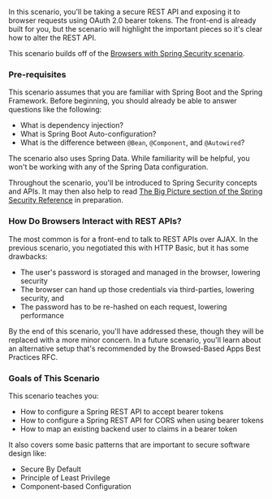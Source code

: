 In this scenario, you'll be taking a secure REST API and exposing it to browser requests using OAuth 2.0 bearer tokens.
The front-end is already built for you, but the scenario will highlight the important pieces so it's clear how to alter the REST API.

This scenario builds off of the [Browsers with Spring Security scenario](https://katacode.com/jzheaux/scenarios/browser-based-access).

### Pre-requisites

This scenario assumes that you are familiar with Spring Boot and the Spring Framework.
Before beginning, you should already be able to answer questions like the following:
 - What is dependency injection?
 - What is Spring Boot Auto-configuration?
 - What is the difference between `@Bean`, `@Component`, and `@Autowired`?

The scenario also uses Spring Data. 
While familiarity will be helpful, you won't be working with any of the Spring Data configuration.

Throughout the scenario, you'll be introduced to Spring Security concepts and APIs.
It may then also help to read [The Big Picture section of the Spring Security Reference](https://docs.spring.io/spring-security/site/docs/current/reference/html5/#servlet-architecture) in preparation.

### How Do Browsers Interact with REST APIs?

The most common is for a front-end to talk to REST APIs over AJAX.
In the previous scenario, you negotiated this with HTTP Basic, but it has some drawbacks:

* The user's password is storaged and managed in the browser, lowering security
* The browser can hand up those credentials via third-parties, lowering security, and
* The password has to be re-hashed on each request, lowering performance

By the end of this scenario, you'll have addressed these, though they will be replaced with a more minor concern.
In a future scenario, you'll learn about an alternative setup that's recommended by the Browsed-Based Apps Best Practices RFC.

### Goals of This Scenario

This scenario teaches you:

- How to configure a Spring REST API to accept bearer tokens
- How to configure a Spring REST API for CORS when using bearer tokens
- How to map an existing backend user to claims in a bearer token

It also covers some basic patterns that are important to secure software design like:

- Secure By Default
- Principle of Least Privilege
- Component-based Configuration